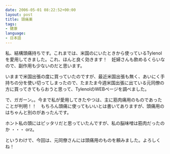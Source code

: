 ```yaml
---
date: 2006-05-01 08:22:52+00:00
layout: post
title: 頭痛薬
tags:
- 健康
language:
- 日本語
---
```


私、結構頭痛持ちです。これまでは、米国のにいたときから使っているTylenolを愛用してきました。これ、ほんと良く効きます！　妊婦さんも飲めるくらいなので、副作用も少ないのだと思います。

いままで米国出張の度に買っていたのですが、最近米国出張も無く、あいにく手持ちの分を使い切ってしまったので、たまたま今週米国出張に出ている元同僚の方に買ってきてもらおうと思って、TylenolのWEBページを調べました。

で、ガガーン。。今まで私が愛用してきたやつは、主に筋肉痛用のものであったことが判明！！　もちろん頭痛に使ってもいいとは書いてありますが、頭痛用のはちゃんと別のがあったんです。

ホント私の頭にはピッタリだと思っていたんですが、私の脳味噌は筋肉だったのか ・・・ orz。

というわけで、今回は、元同僚さんには頭痛用のものを頼みました。よろしくね！
